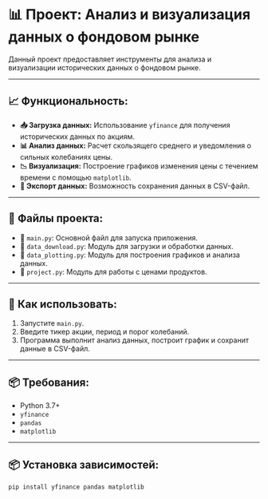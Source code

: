 # 📊 Проект: Анализ и визуализация данных о фондовом рынке

Данный проект предоставляет инструменты для анализа и визуализации исторических данных о фондовом рынке.

---

## 📈 Функциональность:
- **📥 Загрузка данных:** Использование `yfinance` для получения исторических данных по акциям.
- **📊 Анализ данных:** Расчет скользящего среднего и уведомления о сильных колебаниях цены.
- **📉 Визуализация:** Построение графиков изменения цены с течением времени с помощью `matplotlib`.
- **💾 Экспорт данных:** Возможность сохранения данных в CSV-файл.

---

## 📁 Файлы проекта:
- 📌 `main.py`: Основной файл для запуска приложения.
- 📌 `data_download.py`: Модуль для загрузки и обработки данных.
- 📌 `data_plotting.py`: Модуль для построения графиков и анализа данных.
- 📌 `project.py`: Модуль для работы с ценами продуктов.

---

## 🚀 Как использовать:
1. Запустите `main.py`.
2. Введите тикер акции, период и порог колебаний.
3. Программа выполнит анализ данных, построит график и сохранит данные в CSV-файл.

---

## 📦 Требования:
- Python 3.7+
- `yfinance`
- `pandas`
- `matplotlib`

---

## 📦 Установка зависимостей:
```bash
pip install yfinance pandas matplotlib
